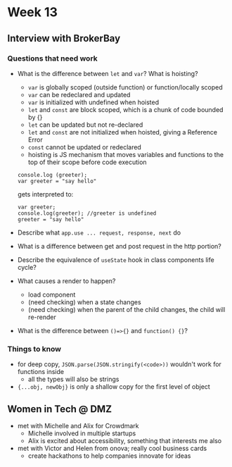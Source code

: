 # Week 13

## Interview with BrokerBay

### Questions that need work

- What is the difference between `let` and `var`? What is hoisting?
    - `var` is globally scoped (outside function) or function/locally scoped
    - `var` can be redeclared and updated
    - `var` is initialized with undefined when hoisted
    - `let` and `const` are block scoped, which is a chunk of code bounded by {}
    - `let` can be updated but not re-declared
    - `let` and `const` are not initialized when hoisted, giving a Reference Error
    - `const` cannot be updated or redeclared
    - hoisting is JS mechanism that moves variables and functions to the top of their scope before code execution
    ```
    console.log (greeter);
    var greeter = "say hello"
    ```
    gets interpreted to:
    ```
    var greeter;
    console.log(greeter); //greeter is undefined
    greeter = "say hello"
    ```

- Describe what `app.use ... request, response, next` do

- What is a difference between get and post request in the http portion?
- Describe the equivalence of `useState` hook in class components life cycle?
- What causes a render to happen?
    - load component
    - (need checking) when a state changes
    - (need checking) when the parent of the child changes, the child will re-render
- What is the difference between `()=>{}` and `function() {}`?

### Things to know

- for deep copy, `JSON.parse(JSON.stringify(<code>))` wouldn't work for functions inside
    - all the types will also be strings
- `{...obj, newObj}` is only a shallow copy for the first level of object

## Women in Tech @ DMZ
- met with Michelle and Alix for Crowdmark
	- Michelle involved in multiple startups
	- Alix is excited about accessibility, something that interests me also
- met with Victor and Helen from onova; really cool business cards
	- create hackathons to help companies innovate for ideas

